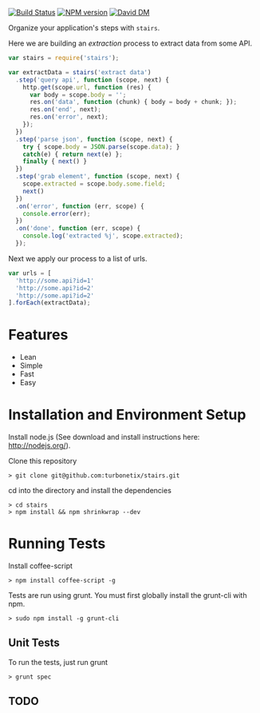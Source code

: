 [![Build Status](https://travis-ci.org/turbonetix/stairs.svg?branch=master)](https://travis-ci.org/turbonetix/stairs)
[![NPM version](https://badge.fury.io/js/stairs.svg)](http://badge.fury.io/js/stairs)
[![David DM](https://david-dm.org/turbonetix/stairs.png)](https://david-dm.org/turbonetix/stairs.png)

Organize your application's steps with `stairs`.

Here we are building an *extraction* process to extract data from some API.

```javascript
var stairs = require('stairs');

var extractData = stairs('extract data')
  .step('query api', function (scope, next) {
    http.get(scope.url, function (res) {
      var body = scope.body = '';
      res.on('data', function (chunk) { body = body + chunk; });
      res.on('end', next);
      res.on('error', next);
    });
  })
  .step('parse json', function (scope, next) {
    try { scope.body = JSON.parse(scope.data); } 
    catch(e) { return next(e) };
    finally { next() }
  })
  .step('grab element', function (scope, next) {
    scope.extracted = scope.body.some.field;
    next()
  })
  .on('error', function (err, scope) { 
    console.error(err);
  }) 
  .on('done', function (err, scope) {
    console.log('extracted %j', scope.extracted);
  });
```

Next we apply our process to a list of urls.

```javascript
var urls = [
  'http://some.api?id=1'
  'http://some.api?id=2'
  'http://some.api?id=2'
].forEach(extractData);
```

# Features

* Lean
* Simple
* Fast
* Easy

# Installation and Environment Setup

Install node.js (See download and install instructions here: http://nodejs.org/).

Clone this repository

    > git clone git@github.com:turbonetix/stairs.git

cd into the directory and install the dependencies

    > cd stairs
    > npm install && npm shrinkwrap --dev

# Running Tests

Install coffee-script

    > npm install coffee-script -g

Tests are run using grunt.  You must first globally install the grunt-cli with npm.

    > sudo npm install -g grunt-cli

## Unit Tests

To run the tests, just run grunt

    > grunt spec

## TODO
